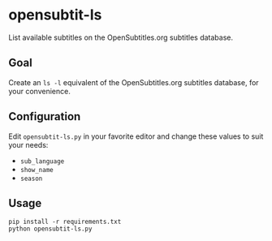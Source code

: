 # opensubtit-ls
List available subtitles on the OpenSubtitles.org subtitles database.

## Goal
Create an ```ls -l``` equivalent of the OpenSubtitles.org subtitles database, for your convenience.

## Configuration
Edit ```opensubtit-ls.py``` in your favorite editor and change these values to suit your needs:
- ```sub_language```
- ```show_name```
- ```season```

## Usage
```
pip install -r requirements.txt
python opensubtit-ls.py
```
